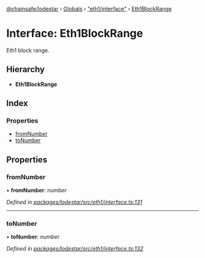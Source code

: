 [@chainsafe/lodestar](../README.md) › [Globals](../globals.md) › ["eth1/interface"](../modules/_eth1_interface_.md) › [Eth1BlockRange](_eth1_interface_.eth1blockrange.md)

# Interface: Eth1BlockRange

Eth1 block range.

## Hierarchy

* **Eth1BlockRange**

## Index

### Properties

* [fromNumber](_eth1_interface_.eth1blockrange.md#fromnumber)
* [toNumber](_eth1_interface_.eth1blockrange.md#tonumber)

## Properties

###  fromNumber

• **fromNumber**: *number*

*Defined in [packages/lodestar/src/eth1/interface.ts:131](https://github.com/ChainSafe/lodestar/blob/0e426d2/packages/lodestar/src/eth1/interface.ts#L131)*

___

###  toNumber

• **toNumber**: *number*

*Defined in [packages/lodestar/src/eth1/interface.ts:132](https://github.com/ChainSafe/lodestar/blob/0e426d2/packages/lodestar/src/eth1/interface.ts#L132)*

